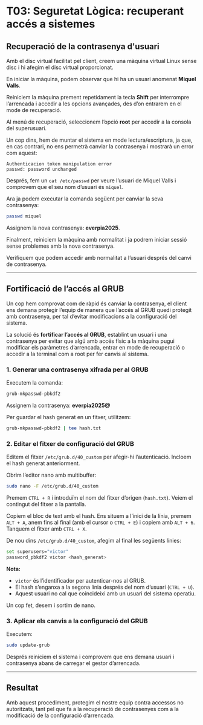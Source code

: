 # T03: Seguretat Lògica: recuperant accés a sistemes

## Recuperació de la contrasenya d'usuari

Amb el disc virtual facilitat pel client, creem una màquina virtual Linux sense disc i hi afegim el disc virtual proporcionat.

En iniciar la màquina, podem observar que hi ha un usuari anomenat **Miquel Valls**.

Reiniciem la màquina prement repetidament la tecla **Shift** per interrompre l’arrencada i accedir a les opcions avançades, des d’on entrarem en el mode de recuperació.

Al menú de recuperació, seleccionem l’opció **root** per accedir a la consola del superusuari.

Un cop dins, hem de muntar el sistema en mode lectura/escriptura, ja que, en cas contrari, no ens permetrà canviar la contrasenya i mostrarà un error com aquest:

```
Authenticacion token manipulation error
passwd: password unchanged
```

Després, fem un `cat /etc/passwd` per veure l’usuari de Miquel Valls i comprovem que el seu nom d’usuari és `miquel`.

Ara ja podem executar la comanda següent per canviar la seva contrasenya:

```bash
passwd miquel
```

Assignem la nova contrasenya: **everpia2025**.

Finalment, reiniciem la màquina amb normalitat i ja podrem iniciar sessió sense problemes amb la nova contrasenya.

Verifiquem que podem accedir amb normalitat a l’usuari després del canvi de contrasenya.

---

## Fortificació de l’accés al GRUB

Un cop hem comprovat com de ràpid és canviar la contrasenya, el client ens demana protegir l’equip de manera que l’accés al GRUB quedi protegit amb contrasenya, per tal d’evitar modificacions a la configuració del sistema.

La solució és **fortificar l’accés al GRUB**, establint un usuari i una contrasenya per evitar que algú amb accés físic a la màquina pugui modificar els paràmetres d’arrencada, entrar en mode de recuperació o accedir a la terminal com a root per fer canvis al sistema.

### 1. Generar una contrasenya xifrada per al GRUB

Executem la comanda:

```bash
grub-mkpasswd-pbkdf2
```

Assignem la contrasenya: **everpia2025@**

Per guardar el hash generat en un fitxer, utilitzem:

```bash
grub-mkpasswd-pbkdf2 | tee hash.txt
```

### 2. Editar el fitxer de configuració del GRUB

Editem el fitxer `/etc/grub.d/40_custom` per afegir-hi l’autenticació. Incloem el hash generat anteriorment.

Obrim l’editor nano amb multibuffer:

```bash
sudo nano -F /etc/grub.d/40_custom
```

Premem `CTRL + R` i introduïm el nom del fitxer d’origen (`hash.txt`). Veiem el contingut del fitxer a la pantalla.

Copiem el bloc de text amb el hash. Ens situem a l’inici de la línia, premem `ALT + A`, anem fins al final (amb el cursor o `CTRL + E`) i copiem amb `ALT + 6`. Tanquem el fitxer amb `CTRL + X`.

De nou dins `/etc/grub.d/40_custom`, afegim al final les següents línies:

```bash
set superusers="victor"
password_pbkdf2 victor <hash_generat>
```

**Nota:**  
- `victor` és l’identificador per autenticar-nos al GRUB.  
- El hash s’enganxa a la segona línia després del nom d’usuari (`CTRL + U`).  
- Aquest usuari no cal que coincideixi amb un usuari del sistema operatiu.

Un cop fet, desem i sortim de nano.

### 3. Aplicar els canvis a la configuració del GRUB

Executem:

```bash
sudo update-grub
```

Després reiniciem el sistema i comprovem que ens demana usuari i contrasenya abans de carregar el gestor d’arrencada.

---

## Resultat

Amb aquest procediment, protegim el nostre equip contra accessos no autoritzats, tant pel que fa a la recuperació de contrasenyes com a la modificació de la configuració d’arrencada.
